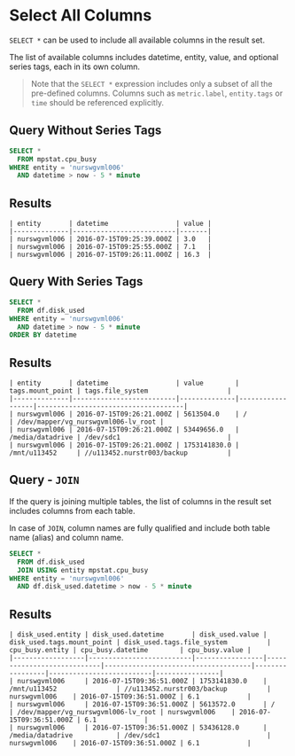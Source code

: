 # Select All Columns

`SELECT *` can be used to include all available columns in the result set.

The list of available columns includes datetime, entity, value, and optional series tags, each in its own column.

> Note that the `SELECT *` expression includes only a subset of all the pre-defined columns. Columns such as `metric.label`, `entity.tags` or `time` should be referenced explicitly.

## Query Without Series Tags

```sql
SELECT *
  FROM mpstat.cpu_busy
WHERE entity = 'nurswgvml006'
  AND datetime > now - 5 * minute
```

## Results

```ls
| entity       | datetime                 | value |
|--------------|--------------------------|-------|
| nurswgvml006 | 2016-07-15T09:25:39.000Z | 3.0   |
| nurswgvml006 | 2016-07-15T09:25:55.000Z | 7.1   |
| nurswgvml006 | 2016-07-15T09:26:11.000Z | 16.3  |
```

## Query With Series Tags

```sql
SELECT *
  FROM df.disk_used
WHERE entity = 'nurswgvml006'
  AND datetime > now - 5 * minute
ORDER BY datetime
```

## Results

```ls
| entity       | datetime                 | value        | tags.mount_point | tags.file_system                    |
|--------------|--------------------------|--------------|------------------|-------------------------------------|
| nurswgvml006 | 2016-07-15T09:26:21.000Z | 5613504.0    | /                | /dev/mapper/vg_nurswgvml006-lv_root |
| nurswgvml006 | 2016-07-15T09:26:21.000Z | 53449656.0   | /media/datadrive | /dev/sdc1                           |
| nurswgvml006 | 2016-07-15T09:26:21.000Z | 1753141830.0 | /mnt/u113452     | //u113452.nurstr003/backup          |
```

## Query - `JOIN`

If the query is joining multiple tables, the list of columns in the result set includes columns from each table.

In case of `JOIN`, column names are fully qualified and include both table name (alias) and column name.

```sql
SELECT *
  FROM df.disk_used
  JOIN USING entity mpstat.cpu_busy
WHERE entity = 'nurswgvml006'
  AND df.disk_used.datetime > now - 5 * minute
```

## Results

```ls
| disk_used.entity | disk_used.datetime       | disk_used.value | disk_used.tags.mount_point | disk_used.tags.file_system          | cpu_busy.entity | cpu_busy.datetime        | cpu_busy.value |
|------------------|--------------------------|-----------------|----------------------------|-------------------------------------|-----------------|--------------------------|----------------|
| nurswgvml006     | 2016-07-15T09:36:51.000Z | 1753141830.0    | /mnt/u113452               | //u113452.nurstr003/backup          | nurswgvml006    | 2016-07-15T09:36:51.000Z | 6.1            |
| nurswgvml006     | 2016-07-15T09:36:51.000Z | 5613572.0       | /                          | /dev/mapper/vg_nurswgvml006-lv_root | nurswgvml006    | 2016-07-15T09:36:51.000Z | 6.1            |
| nurswgvml006     | 2016-07-15T09:36:51.000Z | 53436128.0      | /media/datadrive           | /dev/sdc1                           | nurswgvml006    | 2016-07-15T09:36:51.000Z | 6.1            |
```
